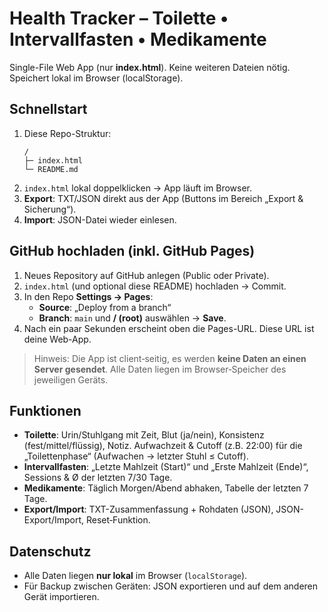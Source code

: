 # Health Tracker – Toilette • Intervallfasten • Medikamente

Single-File Web App (nur **index.html**). Keine weiteren Dateien nötig. Speichert lokal im Browser (localStorage).

## Schnellstart
1. Diese Repo-Struktur:
   ```
   /
   ├─ index.html
   └─ README.md
   ```
2. `index.html` lokal doppelklicken → App läuft im Browser.
3. **Export**: TXT/JSON direkt aus der App (Buttons im Bereich „Export & Sicherung“).
4. **Import**: JSON-Datei wieder einlesen.

## GitHub hochladen (inkl. GitHub Pages)
1. Neues Repository auf GitHub anlegen (Public oder Private).
2. `index.html` (und optional diese README) hochladen → Commit.
3. In den Repo **Settings → Pages**:
   - **Source**: „Deploy from a branch“
   - **Branch**: `main` und **/ (root)** auswählen → **Save**.
4. Nach ein paar Sekunden erscheint oben die Pages-URL. Diese URL ist deine Web-App.

> Hinweis: Die App ist client‑seitig, es werden **keine Daten an einen Server gesendet**. Alle Daten liegen im Browser‑Speicher des jeweiligen Geräts.

## Funktionen
- **Toilette**: Urin/Stuhlgang mit Zeit, Blut (ja/nein), Konsistenz (fest/mittel/flüssig), Notiz. Aufwachzeit & Cutoff (z.B. 22:00) für die „Toilettenphase“ (Aufwachen → letzter Stuhl ≤ Cutoff).
- **Intervallfasten**: „Letzte Mahlzeit (Start)“ und „Erste Mahlzeit (Ende)“, Sessions & Ø der letzten 7/30 Tage.
- **Medikamente**: Täglich Morgen/Abend abhaken, Tabelle der letzten 7 Tage.
- **Export/Import**: TXT-Zusammenfassung + Rohdaten (JSON), JSON-Export/Import, Reset‑Funktion.

## Datenschutz
- Alle Daten liegen **nur lokal** im Browser (`localStorage`).
- Für Backup zwischen Geräten: JSON exportieren und auf dem anderen Gerät importieren.
